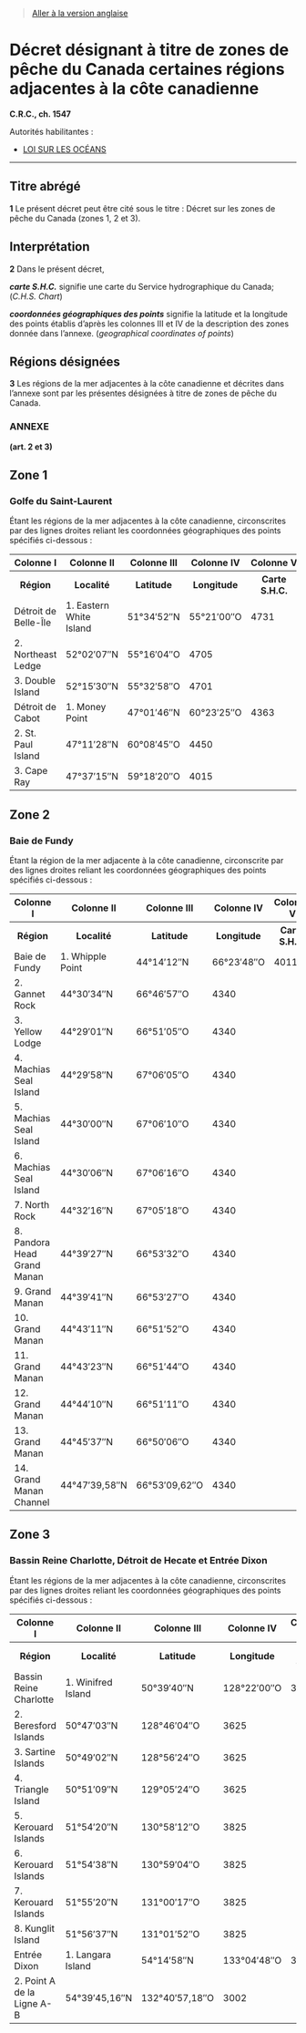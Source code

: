 > [Aller à la version anglaise](/en/Regulations/Consolidated%20Regulations%20of%20Canada/1501-1600/C.R.C.,%20c.%201547.md)

# Décret désignant à titre de zones de pêche du Canada certaines régions adjacentes à la côte canadienne

**C.R.C., ch. 1547**

Autorités habilitantes : 
- [LOI SUR LES OCÉANS](/fr/Lois/Lois%20du%20Canada/1996/ch.%2031.md)

----------



## Titre abrégé


**1** Le présent décret peut être cité sous le titre : Décret sur les zones de pêche du Canada (zones 1, 2 et 3).




## Interprétation


**2** Dans le présent décret,

***carte S.H.C.*** signifie une carte du Service hydrographique du Canada; (*C.H.S. Chart*)

***coordonnées géographiques des points*** signifie la latitude et la longitude des points établis d’après les colonnes III et IV de la description des zones donnée dans l’annexe. (*geographical coordinates of points*)




## Régions désignées


**3** Les régions de la mer adjacentes à la côte canadienne et décrites dans l’annexe sont par les présentes désignées à titre de zones de pêche du Canada.




### **ANNEXE** 
**(art. 2 et 3)**

## Zone 1


### Golfe du Saint-Laurent

Étant les régions de la mer adjacentes à la côte canadienne, circonscrites par des lignes droites reliant les coordonnées géographiques des points spécifiés ci-dessous :
<table>
<tr>
<th>Colonne I</th>
<th>Colonne II</th>
<th>Colonne III</th>
<th>Colonne IV</th>
<th>Colonne V</th>
</tr>
<tr>
<th>Région</th>
<th>Localité</th>
<th>Latitude</th>
<th>Longitude</th>
<th>Carte S.H.C.</th>
</tr>
<tr>
<td>Détroit de Belle-Île</td>
<td>1. Eastern White Island</td>
<td>51°34′52″N</td>
<td>55°21′00″O</td>
<td>4731</td>
</tr>
<tr>
<td>2. Northeast Ledge</td>
<td>52°02′07″N</td>
<td>55°16′04″O</td>
<td>4705</td>
</tr>
<tr>
<td>3. Double Island</td>
<td>52°15′30″N</td>
<td>55°32′58″O</td>
<td>4701</td>
</tr>
<tr>
<td>Détroit de Cabot</td>
<td>1. Money Point</td>
<td>47°01′46″N</td>
<td>60°23′25″O</td>
<td>4363</td>
</tr>
<tr>
<td>2. St. Paul Island</td>
<td>47°11′28″N</td>
<td>60°08′45″O</td>
<td>4450</td>
</tr>
<tr>
<td>3. Cape Ray</td>
<td>47°37′15″N</td>
<td>59°18′20″O</td>
<td>4015</td>
</tr>
</table>




## Zone 2


### Baie de Fundy

Étant la région de la mer adjacente à la côte canadienne, circonscrite par des lignes droites reliant les coordonnées géographiques des points spécifiés ci-dessous :
<table>
<tr>
<th>Colonne I</th>
<th>Colonne II</th>
<th>Colonne III</th>
<th>Colonne IV</th>
<th>Colonne V</th>
</tr>
<tr>
<th>Région</th>
<th>Localité</th>
<th>Latitude</th>
<th>Longitude</th>
<th>Carte S.H.C.</th>
</tr>
<tr>
<td>Baie de Fundy</td>
<td>1. Whipple Point</td>
<td>44°14′12″N</td>
<td>66°23′48″O</td>
<td>4011</td>
</tr>
<tr>
<td>2. Gannet Rock</td>
<td>44°30′34″N</td>
<td>66°46′57″O</td>
<td>4340</td>
</tr>
<tr>
<td>3. Yellow Lodge</td>
<td>44°29′01″N</td>
<td>66°51′05″O</td>
<td>4340</td>
</tr>
<tr>
<td>4. Machias Seal Island</td>
<td>44°29′58″N</td>
<td>67°06′05″O</td>
<td>4340</td>
</tr>
<tr>
<td>5. Machias Seal Island</td>
<td>44°30′00″N</td>
<td>67°06′10″O</td>
<td>4340</td>
</tr>
<tr>
<td>6. Machias Seal Island</td>
<td>44°30′06″N</td>
<td>67°06′16″O</td>
<td>4340</td>
</tr>
<tr>
<td>7. North Rock</td>
<td>44°32′16″N</td>
<td>67°05′18″O</td>
<td>4340</td>
</tr>
<tr>
<td>8. Pandora Head Grand Manan</td>
<td>44°39′27″N</td>
<td>66°53′32″O</td>
<td>4340</td>
</tr>
<tr>
<td>9. Grand Manan</td>
<td>44°39′41″N</td>
<td>66°53′27″O</td>
<td>4340</td>
</tr>
<tr>
<td>10. Grand Manan</td>
<td>44°43′11″N</td>
<td>66°51′52″O</td>
<td>4340</td>
</tr>
<tr>
<td>11. Grand Manan</td>
<td>44°43′23″N</td>
<td>66°51′44″O</td>
<td>4340</td>
</tr>
<tr>
<td>12. Grand Manan</td>
<td>44°44′10″N</td>
<td>66°51′11″O</td>
<td>4340</td>
</tr>
<tr>
<td>13. Grand Manan</td>
<td>44°45′37″N</td>
<td>66°50′06″O</td>
<td>4340</td>
</tr>
<tr>
<td>14. Grand Manan Channel</td>
<td>44°47′39,58″N</td>
<td>66°53′09,62″O</td>
<td>4340</td>
</tr>
</table>




## Zone 3


### Bassin Reine Charlotte, Détroit de Hecate et Entrée Dixon

Étant les régions de la mer adjacentes à la côte canadienne, circonscrites par des lignes droites reliant les coordonnées géographiques des points spécifiés ci-dessous :
<table>
<tr>
<th>Colonne I</th>
<th>Colonne II</th>
<th>Colonne III</th>
<th>Colonne IV</th>
<th>Colonne V</th>
</tr>
<tr>
<th>Région</th>
<th>Localité</th>
<th>Latitude</th>
<th>Longitude</th>
<th>Carte S.H.C.</th>
</tr>
<tr>
<td>Bassin Reine Charlotte</td>
<td>1. Winifred Island</td>
<td>50°39′40″N</td>
<td>128°22′00″O</td>
<td>3625</td>
</tr>
<tr>
<td>2. Beresford Islands</td>
<td>50°47′03″N</td>
<td>128°46′04″O</td>
<td>3625</td>
</tr>
<tr>
<td>3. Sartine Islands</td>
<td>50°49′02″N</td>
<td>128°56′24″O</td>
<td>3625</td>
</tr>
<tr>
<td>4. Triangle Island</td>
<td>50°51′09″N</td>
<td>129°05′24″O</td>
<td>3625</td>
</tr>
<tr>
<td>5. Kerouard Islands</td>
<td>51°54′20″N</td>
<td>130°58′12″O</td>
<td>3825</td>
</tr>
<tr>
<td>6. Kerouard Islands</td>
<td>51°54′38″N</td>
<td>130°59′04″O</td>
<td>3825</td>
</tr>
<tr>
<td>7. Kerouard Islands</td>
<td>51°55′20″N</td>
<td>131°00′17″O</td>
<td>3825</td>
</tr>
<tr>
<td>8. Kunglit Island</td>
<td>51°56′37″N</td>
<td>131°01′52″O</td>
<td>3825</td>
</tr>
<tr>
<td>Entrée Dixon</td>
<td>1. Langara Island</td>
<td>54°14′58″N</td>
<td>133°04′48″O</td>
<td>3868</td>
</tr>
<tr>
<td>2. Point A de la Ligne A-B</td>
<td>54°39′45,16″N</td>
<td>132°40′57,18″O</td>
<td>3002</td>
</tr>
</table>




